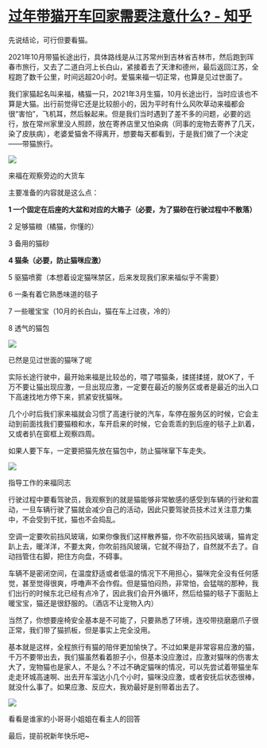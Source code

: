 # [过年带猫开车回家需要注意什么? - 知乎](https://www.zhihu.com/question/509951895/answer/2298904091)

先说结论，可行但要看猫。

2021年10月带猫长途出行，具体路线是从江苏常州到吉林省吉林市，然后跑到珲春市旅行，又去了二道白河上长白山，紧接着去了天津和德州，最后返回江苏，全程跑了数千公里，时间远超20小时。爱猫来福一切正常，也算是见过世面了。

我们家猫起名叫来福，橘猫一只，2021年3月生猫，10月长途出行，当时应该也不算是大猫。出行前觉得它还是比较胆小的，因为平时有什么风吹草动来福都会很“害怕”，飞机耳，然后躲起来。但是我们当时遇到了差不多的问题，必要的远行，放在常州家里没人照顾，放在寄养店里又怕染病（同事的宠物去寄养了几天，染了皮肤病），老婆爱猫舍不得离开，想要每天都看到，于是我们做了一个决定——带猫旅行。

![](https://pic3.zhimg.com/50/v2-e3afbb5ed2010885099c4d04c525fbed_720w.jpg?source=1940ef5c)

来福在观察旁边的大货车

主要准备的内容就是这么点：

**1 一个固定在后座的大盆和对应的大箱子（必要，为了猫砂在行驶过程中不散落）**

2 足够猫粮（橘猫，你懂的）

3 备用的猫砂

**4 猫条（必要，防止猫咪应激）**

5 驱猫喷雾（本想着设定猫咪禁区，后来发现我们家来福似乎不需要）

6 一条有着它熟悉味道的毯子

7 一些暖宝宝（10月的长白山，猫在车上过夜，冷的）

8 透气的猫包

![](https://pic3.zhimg.com/50/v2-7fcfcb65b4689acff7e976ca93772c35_720w.jpg?source=1940ef5c)

已然是见过世面的猫咪了呢

实际长途行驶中，最开始来福是比较怂的，喂了喂猫条，揉搓揉搓，就OK了，千万不要让猫出现应激，一旦出现应激，一定要在最近的服务区或者是最近的出入口下高速找地方停下来，抓紧安抚猫咪。

几个小时后我们家来福就会习惯了高速行驶的汽车，车停在服务区的时候，它会主动到前面找我们要猫粮和水，车开启来的时候，它会乖乖的到后座的毯子上趴着，又或者扒在窗框上观察四周。

如果人要下车，一定要把猫先放在猫包中，防止猫咪窜下车走失。

![](https://pic3.zhimg.com/50/v2-a4eb9141ee0a83abc88c19b349a8a298_720w.jpg?source=1940ef5c)

指导工作的来福同志

行驶过程中要看驾驶员，我观察到的就是猫能够非常敏感的感受到车辆的行驶和震动，一旦车辆行驶了猫就会减少自己的活动，因此只要驾驶员技术过关注意力集中，不会受到干扰，猫也不会捣乱。

空调一定要吹前挡风玻璃，如果你像我们这样散养猫，你不吹前挡风玻璃，猫肯定趴上去，暖洋洋，不要太爽，你吹前挡风玻璃，它就不得劲了，自然就不去了。自动挡管住右脚，把住方向盘，不碍事。

车辆不是密闭空间，在温度舒适或者低温的情况下不用担心，猫咪完全没有任何感觉，甚至觉得很爽，呼噜声不会作假。但是猫怕闷热，非常怕，会猛喘的那种，我们出行的时候东北已经有点冷了，因此我们会开外循环，然后给猫的毯子下面贴上暖宝宝，猫还是很舒服的。（酒店不让宠物入内）

当然了，你想要座椅安全基本是不可能了，只要熟悉了环境，连咬带挠磨磨爪子很正常，我们带了猫抓板，但是事实上完全没用。

基本就是这样，全程旅行有猫的陪伴更加愉快了。不过如果是非常容易应激的猫，千万不要带出去，我们猫虽然看着胆子小，但基本没应激过，应激对猫咪的伤害太大了，宠物猫也是家人，不是么？不过不确定猫咪的情况，可以先尝试着带猫坐车走走环城高速啊、出去开车溜达小几个小时，猫咪没应激，或者安抚后状态很棒，就没什么事了。如果应激、反应大，我劝最好是别带着出去了。

![](https://pic3.zhimg.com/50/v2-deea972c29b5f484054ed62d6b5a1bb6_720w.jpg?source=1940ef5c)

看看是谁家的小哥哥小姐姐在看主人的回答

最后，提前祝新年快乐吧~
